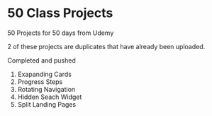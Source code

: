 # 50 Class Projects
50 Projects for 50 days from Udemy

2 of these projects are duplicates that have already been uploaded. 

Completed and pushed
1. Exapanding Cards
2. Progress Steps
3. Rotating Navigation
4. Hidden Seach Widget
5. Split Landing Pages
